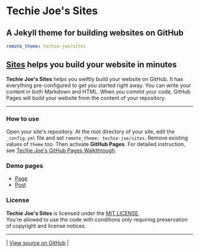 # Techie Joe's Sites

A Jekyll theme for building websites on GitHub
---

```yml
remote_theme: techie-joe/sites
```

[Sites](website) helps you build your website in minutes
---

**Techie Joe's Sites** helps you swiftly build your website on GitHub. It has everything pre-configured to get you started right away. You can write your content in both Markdown and HTML. When you commit your code, GitHub Pages will build your website from the content of your repository.

---

### How to use

Open your site's repository. At the root directory of your site, edit the `_config.yml` file and set `remote_theme: techie-joe/sites`. Remove existing values of `theme` too. Then activate **GitHub Pages**. For detailed instruction, see [Techie Joe's GitHub Pages Walkthrough](https://techie-joe.github.io/library/github-pages/).

### Demo pages

- [Page](./_pages/)
- [Post](./_posts/)

### License

**Techie Joe's Sites** is licensed under the [MIT LICENSE](//github.com/techie-joe/sites/blob/main/LICENSE).  
You're allowed to use the code with conditions only requiring preservation of copyright and license notices.

---

| [View source on GitHub](source) |

[website]: //techie-joe.github.io/sites/ "Techie Joe's Sites"
[source]: //github.com/techie-joe/sites "Repository of Techie Joe's Sites"
